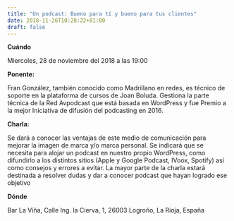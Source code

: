 ```yaml
---
title: "Un podcast: Bueno para tí y bueno para tus clientes"
date: 2018-11-26T10:28:22+01:00
draft: false
---
```

__Cuándo__

Miercoles, 28 de noviembre del 2018  a las 19:00

__Ponente:__

Fran González, también conocido como Madrillano en redes, es técnico de soporte en la plataforma de cursos de Joan Boluda. Gestiona la parte técnica de la Red Avpodcast que está basada en WordPress y fue Premio a la mejor Iniciativa de difusión del podcasting en 2016.

__Charla:__

Se dará a conocer las ventajas de este medio de comunicación para mejorar la imagen de marca y/o marca personal. Se indicará que se necesita para alojar un podcast en nuestro propio WordPress, como difundirlo a los distintos sitios (Apple y Google Podcast, IVoox, Spotify) así como consejos y errores a evitar. La mayor parte de la charla estará destinada a resolver dudas y dar a conocer podcast que hayan logrado ese objetivo

__Dónde__

Bar La Viña, Calle Ing. la Cierva, 1, 26003 Logroño, La Rioja, España
